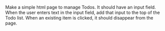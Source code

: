 Make a simple html page to manage Todos. It should have an input field. 
When the user enters text in the input field, add that input to the top of the Todo list. 
When an existing item is clicked, it should disappear from the page.
